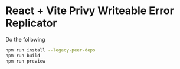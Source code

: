 # React + Vite Privy Writeable Error Replicator

Do the following

```bash
npm run install --legacy-peer-deps
npm run build
npm run preview
```

